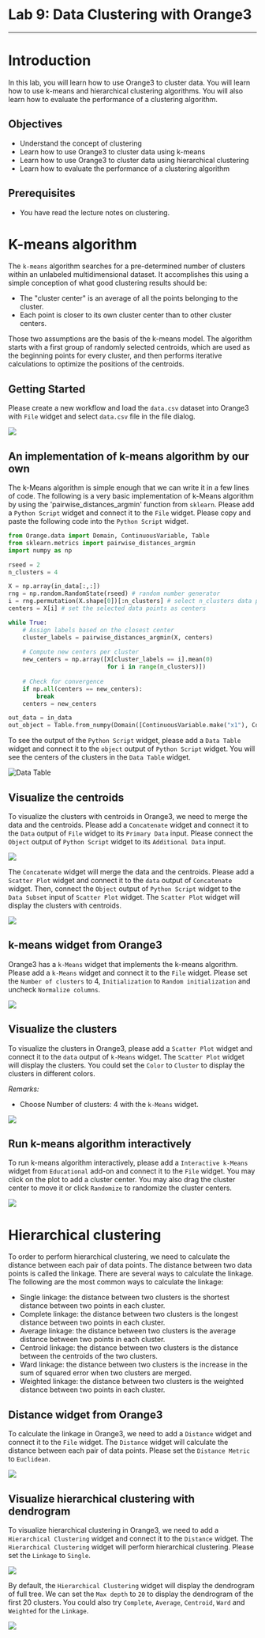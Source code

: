 # Lab 9: Data Clustering with Orange3

---

# Introduction

In this lab, you will learn how to use Orange3 to cluster data. You will learn how to use k-means and hierarchical clustering algorithms. You will also learn how to evaluate the performance of a clustering algorithm.

## Objectives

- Understand the concept of clustering
- Learn how to use Orange3 to cluster data using k-means
- Learn how to use Orange3 to cluster data using hierarchical clustering
- Learn how to evaluate the performance of a clustering algorithm

## Prerequisites

- You have read the lecture notes on clustering.

# K-means algorithm

The `k-means` algorithm searches for a pre-determined number of clusters within an unlabeled multidimensional dataset. It accomplishes this using a simple conception of what good clustering results should be:

- The "cluster center" is an average of all the points belonging to the cluster.
- Each point is closer to its own cluster center than to other cluster centers.

Those two assumptions are the basis of the k-means model. The algorithm starts with a first group of randomly selected centroids, which are used as the beginning points for every cluster, and then performs iterative calculations to optimize the positions of the centroids.

## Getting Started

Please create a new workflow and load the `data.csv` dataset into Orange3 with `File` widget and select `data.csv` file in the file dialog.

![](Lab9/file-widget.png)

## An implementation of k-means algorithm by our own

The k-Means algorithm is simple enough that we can write it in a few lines of code. The following is a very basic implementation of k-Means algorithm by using the 'pairwise_distances_argmin' function from `sklearn`. Please add a `Python Script` widget and connect it to the `File` widget. Please copy and paste the following code into the `Python Script` widget.

```python
from Orange.data import Domain, ContinuousVariable, Table
from sklearn.metrics import pairwise_distances_argmin
import numpy as np

rseed = 2
n_clusters = 4

X = np.array(in_data[:,:])
rng = np.random.RandomState(rseed) # random number generator
i = rng.permutation(X.shape[0])[:n_clusters] # select n_clusters data points randomly
centers = X[i] # set the selected data points as centers

while True:
    # Assign labels based on the closest center
    cluster_labels = pairwise_distances_argmin(X, centers)
    
    # Compute new centers per cluster
    new_centers = np.array([X[cluster_labels == i].mean(0)
                            for i in range(n_clusters)])
    
    # Check for convergence
    if np.all(centers == new_centers):
        break
    centers = new_centers

out_data = in_data
out_object = Table.from_numpy(Domain([ContinuousVariable.make("x1"), ContinuousVariable.make("x2")]), centers)
```

To see the output of the `Python Script` widget, please add a `Data Table` widget and connect it to the `object` output of `Python Script` widget. You will see the centers of the clusters in the `Data Table` widget.

![Data Table](Lab9/data-table.png)

## Visualize the centroids

To visualize the clusters with centroids in Orange3, we need to merge the data and the centroids. Please add a `Concatenate` widget and connect it to the `Data` output of `File` widget to its `Primary Data` input. Please connect the `Object` output of `Python Script` widget to its `Additional Data` input.

![](Lab9/concatenate-widget.png)

The `Concatenate` widget will merge the data and the centroids. Please add a `Scatter Plot` widget and connect it to the `data` output of `Concatenate` widget. Then, connect the `Object` output of `Python Script` widget to the `Data Subset` input of `Scatter Plot` widget. The `Scatter Plot` widget will display the clusters with centroids.

![](Lab9/scatter-plot-widget.png)

## k-means widget from Orange3

Orange3 has a `k-Means` widget that implements the k-means algorithm. Please add a `k-Means` widget and connect it to the `File` widget. Please set the `Number of clusters` to 4, `Initialization` to `Random initialization` and uncheck `Normalize columns`.

![](Lab9/k-means-widget.png)

## Visualize the clusters

To visualize the clusters in Orange3, please add a `Scatter Plot` widget and connect it to the `data` output of `k-Means` widget. The `Scatter Plot` widget will display the clusters. You could set the `Color` to `Cluster` to display the clusters in different colors.

*Remarks:*
- Choose Number of clusters: 4 with the `k-Means` widget.

![](Lab9/scatter-plot-widget-2.png)

## Run k-means algorithm interactively

To run k-means algorithm interactively, please add a `Interactive k-Means` widget from `Educational` add-on and connect it to the `File` widget. You may click on the plot to add a cluster center. You may also drag the cluster center to move it or click `Randomize` to randomize the cluster centers.

![](Lab9/interactive-k-means-widget.png)

# Hierarchical clustering

To order to perform hierarchical clustering, we need to calculate the distance between each pair of data points. The distance between two data points is called the linkage. There are several ways to calculate the linkage. The following are the most common ways to calculate the linkage:

- Single linkage: the distance between two clusters is the shortest distance between two points in each cluster.
- Complete linkage: the distance between two clusters is the longest distance between two points in each cluster.
- Average linkage: the distance between two clusters is the average distance between two points in each cluster.
- Centroid linkage: the distance between two clusters is the distance between the centroids of the two clusters.
- Ward linkage: the distance between two clusters is the increase in the sum of squared error when two clusters are merged.
- Weighted linkage: the distance between two clusters is the weighted distance between two points in each cluster.

## Distance widget from Orange3

To calculate the linkage in Orange3, we need to add a `Distance` widget and connect it to the `File` widget. The `Distance` widget will calculate the distance between each pair of data points. Please set the `Distance Metric` to `Euclidean`.

![](Lab9/distance-widget.png)

## Visualize hierarchical clustering with dendrogram

To visualize hierarchical clustering in Orange3, we need to add a `Hierarchical Clustering` widget and connect it to the `Distance` widget. The `Hierarchical Clustering` widget will perform hierarchical clustering. Please set the `Linkage` to `Single`.

![](Lab9/hierarchical-clustering-widget.png)

By default, the `Hierarchical Clustering` widget will display the dendrogram of full tree. We can set the `Max depth` to `20` to display the dendrogram of the first 20 clusters. You could also try `Complete`, `Average`, `Centroid`, `Ward` and `Weighted` for the `Linkage`.

![](Lab9/hierarchical-clustering-widget-2.png)
